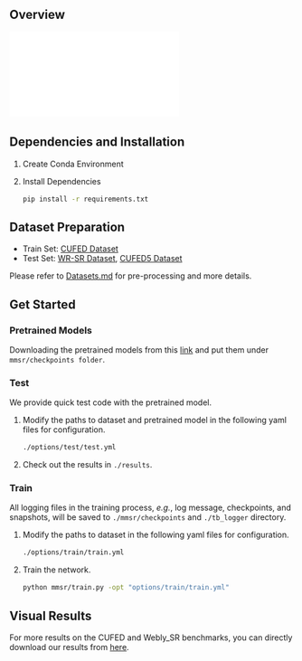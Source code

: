 ## Overview
![overall_structure](./assets/overview.pdf)

## Dependencies and Installation

1. Create Conda Environment

2. Install Dependencies

   ```bash
   pip install -r requirements.txt
   ```

## Dataset Preparation

- Train Set: [CUFED Dataset](https://drive.google.com/drive/folders/1hGHy36XcmSZ1LtARWmGL5OK1IUdWJi3I)
- Test Set: [WR-SR Dataset](https://drive.google.com/drive/folders/16UKRu-7jgCYcndOlGYBmo5Pp0_Mq71hP?usp=sharing), [CUFED5 Dataset](https://drive.google.com/file/d/1Fa1mopExA9YGG1RxrCZZn7QFTYXLx6ph/view)

Please refer to [Datasets.md](datasets/DATASETS.md) for pre-processing and more details.

## Get Started

### Pretrained Models
Downloading the pretrained models from this [link](https://drive.google.com/file/d/1VWQH3FFhc8ZqDilVfXzlZS99qaF3om0-/view?usp=sharing) and put them under `mmsr/checkpoints folder`.

### Test

We provide quick test code with the pretrained model.

1. Modify the paths to dataset and pretrained model in the following yaml files for configuration.

    ```bash
    ./options/test/test.yml
    ```

2.  Check out the results in `./results`.


### Train

All logging files in the training process, *e.g.*, log message, checkpoints, and snapshots, will be saved to `./mmsr/checkpoints` and `./tb_logger` directory.

1. Modify the paths to dataset in the following yaml files for configuration.
   ```bash
   ./options/train/train.yml
   ```

2. Train the network.
   ```bash
   python mmsr/train.py -opt "options/train/train.yml"
   ```

## Visual Results

For more results on the CUFED and Webly_SR benchmarks, you can directly download our results from [here](https://drive.google.com/drive/folders/1tgTv5UZGZVoTo6GYtm-7ud8f-5w3eJRm?usp=sharing).


